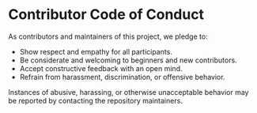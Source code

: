 # Contributor Code of Conduct

As contributors and maintainers of this project, we pledge to:

- Show respect and empathy for all participants.
- Be considerate and welcoming to beginners and new contributors.
- Accept constructive feedback with an open mind.
- Refrain from harassment, discrimination, or offensive behavior.

Instances of abusive, harassing, or otherwise unacceptable behavior may be reported by contacting the repository maintainers.
